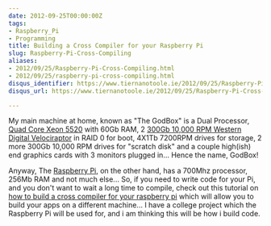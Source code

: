 ```yaml
---
date: 2012-09-25T00:00:00Z
tags:
- Raspberry_Pi
- Programming
title: Building a Cross Compiler for your Raspberry Pi
slug: Raspberry-Pi-Cross-Compiling
aliases:
- 2012/09/25/Raspberry-Pi-Cross-Compiling.html
- 2012/09/25/raspberry-pi-cross-compiling.html
disqus_identifier: https://www.tiernanotoole.ie/2012/09/25/Raspberry-Pi-Cross-Compiling.html
disqus_url: https://www.tiernanotoole.ie/2012/09/25/Raspberry-Pi-Cross-Compiling.html

---
```

 
 
 
 
 
 
 
 

My main machine at home, known as "The GodBox" is a Dual Processor, [Quad Core Xeon 5520][3] with 60Gb RAM, 2 [300Gb 10,000 RPM Western Digital Velociraptor][4] in RAID 0 for boot, 4X1Tb 7200RPM drives for storage, 2 more 300Gb 10,000 RPM drives for "scratch disk" and a couple high(ish) end graphics cards with 3 monitors plugged in... Hence the name, GodBox!

Anyway, The [Raspberry Pi][2], on the other hand, has a 700Mhz processor, 256Mb RAM and not much else... So, if you need to write code for your Pi, and you don't want to wait a long time to compile, check out this tutorial on [how to build a cross compiler for your raspberry pi][1] which will allow you to build your apps on a different machine... I have a college project which the Raspberry Pi will be used for, and i am thinking this will be how i build code.

[1]:http://www.bootc.net/archives/2012/05/26/how-to-build-a-cross-compiler-for-your-raspberry-pi/
[2]:http://www.raspberrypi.org/
[3]:http://www.amazon.com/gp/product/B001QCEMFA/ref=as_li_ss_tl?ie=UTF8&camp=1789&creative=390957&creativeASIN=B001QCEMFA&linkCode=as2&tag=lotassmartmann00
[4]:http://www.amazon.com/gp/product/B005CGDSDI/ref=as_li_ss_tl?ie=UTF8&camp=1789&creative=390957&creativeASIN=B005CGDSDI&linkCode=as2&tag=lotassmartmann00
